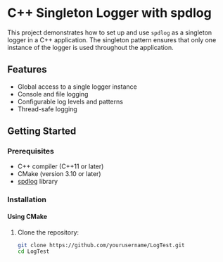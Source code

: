 # C++ Singleton Logger with spdlog

This project demonstrates how to set up and use `spdlog` as a singleton logger in a C++ application. The singleton pattern ensures that only one instance of the logger is used throughout the application.

## Features

- Global access to a single logger instance
- Console and file logging
- Configurable log levels and patterns
- Thread-safe logging

## Getting Started

### Prerequisites

- C++ compiler (C++11 or later)
- CMake (version 3.10 or later)
- [spdlog](https://github.com/gabime/spdlog) library

### Installation

#### Using CMake

1. Clone the repository:

   ```sh
   git clone https://github.com/yourusername/LogTest.git
   cd LogTest
